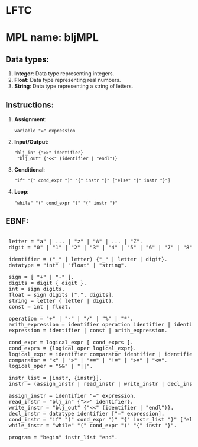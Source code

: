 # LFTC

# MPL name: bljMPL

## Data types: 

 1. **Integer**: Data type representing integers.
 2. **Float**: Data type representing real numbers.
 3. **String**: Data type representing a string of letters.

## Instructions:

 1. **Assignment**: <pre> ``` variable "=" expression ``` </pre>
 2. **Input/Output**: <pre> ``` "blj_in" {">>" identifier} ``` ``` "blj_out" {"<<" (identifier | "endl")}``` </pre>
 3. **Conditional**: <pre> ``` "if" "(" cond_expr ")" "{" instr "}" ["else" "{" instr "}"] ``` </pre>
 4. **Loop**: <pre> ``` "while" "(" cond_expr ")" "{" instr "}" ``` </pre>

## EBNF: 

<pre>

 letter = "a" | ... | "z" | "A" | ... | "Z".
 digit = "0" | "1" | "2" | "3" | "4" | "5" | "6" | "7" | "8" | "9".

 identifier = ("_" | letter) {"_" | letter | digit}.
 datatype = "int" | "float" | "string".

 sign = [ "+" | "-" ].
 digits = digit { digit }.
 int = sign digits.
 float = sign digits [".", digits].
 string = letter { letter | digit}.
 const = int | float.
 
 operation = "+" | "-" | "/" | "%" | "*".
 arith_expression = identifier operation identifier | identifier operation const | const operation const.
 expression = identifier | const | arith_expression.

 cond_expr = logical_expr [ cond_exprs ].
 cond_exprs = {logical_oper logical_expr}.
 logical_expr = identifier comparator identifier | identifier comparator const.
 comparator = "<" | ">" | "==" | "!=" | ">=" | "<=".
 logical_oper = "&&" | "||".

 instr_list = [instr, {instr}].
 instr = (assign_instr | read_instr | write_instr | decl_instr) ";" | cond_instr | while_instr

 assign_instr = identifier "=" expression.
 read_instr = "blj_in" {">>" identifier}.
 write_instr = "blj_out" {"<<" (identifier | "endl")}.
 decl_instr = datatype identifier ["=" expression].
 cond_instr = "if" "(" cond_expr ")" "{" instr_list "}" ["else" "{" instr "}"].
 while_instr = "while" "(" cond_expr ")" "{" instr "}".

 program = "begin" instr_list "end".
 
 
</pre>